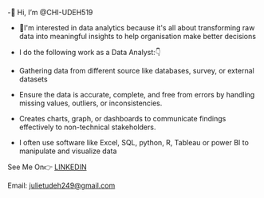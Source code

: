 -👋 Hi, I’m @CHI-UDEH519


- 👀I'm interested in data analytics because it's all about transforming raw data into meaningful insights to help organisation make better decisions


- I do the following work as a Data Analyst:👇 
- Gathering data from different source like databases, survey, or external datasets
- Ensure the data is accurate, complete, and free from errors by handling missing values, outliers, or inconsistencies. 
- Creates charts, graph, or dashboards to communicate findings effectively to non-technical stakeholders.
- I often use software like Excel, SQL, python, R, Tableau or power BI to manipulate and visualize data


See Me On👉 [LINKEDIN](https://www.linkedin.com/in/chinenye-juliet-udeh-62a301217?utm_source=share&utm_campaign=share_via&utm_content=profile&utm_medium=android_app) 

Email: julietudeh249@gmail.com
